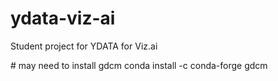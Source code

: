 # ydata-viz-ai
Student project for YDATA for Viz.ai

\# may need to install gdcm
conda install -c conda-forge gdcm
